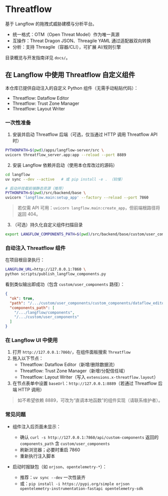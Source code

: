 # Threatflow

基于 Langflow 的拖拽式威胁建模与分析平台。

- 统一格式：OTM（Open Threat Model）作为唯一真源
- 互操作：Threat Dragon JSON、Threagile YAML 通过适配器双向转换
- 分析：支持 Threagile（容器/CLI），可扩展 AI/规则引擎

目录概览与开发指南详见 `docs/`。


## 在 Langflow 中使用 Threatflow 自定义组件

本仓库已提供自动注入的自定义 Python 组件（无需手动粘贴代码）：

- Threatflow: Dataflow Editor
- Threatflow: Trust Zone Manager
- Threatflow: Layout Writer

### 一次性准备

1) 安装并启动 Threatflow 后端（可选，仅当通过 HTTP 调用 Threatflow API 时）

```bash
PYTHONPATH=$(pwd)/apps/langflow-server/src \
uvicorn threatflow_server.app:app --reload --port 8889
```

2) 安装 Langflow 依赖并启动（使用本仓库改过的源码）

```bash
cd langflow
uv sync --dev --active   # 或 pip install -e . （较慢）

# 启动并挂载前端静态资源（推荐）
PYTHONPATH=$(pwd)/src/backend/base \
uvicorn 'langflow.main:setup_app' --factory --reload --port 7860
```

> 若仅需 API 可用：`uvicorn langflow.main:create_app`，但前端根路径将返回 404。

3) （可选）持久化自定义组件扫描目录

```bash
export LANGFLOW_COMPONENTS_PATH=$(pwd)/src/backend/base/custom/user_components
```

### 自动注入 Threatflow 组件

在项目根目录执行：

```bash
LANGFLOW_URL=http://127.0.0.1:7860 \
python scripts/publish_langflow_components.py
```

看到类似输出即成功（包含 `custom/user_components` 路径）：

```json
{
  "ok": true,
  "path": "/.../custom/user_components/custom_components/dataflow_editor_component.py",
  "components_path": [
    "/.../langflow/components",
    "/.../custom/user_components"
  ]
}
```

### 在 Langflow UI 中使用

1) 打开 `http://127.0.0.1:7860/`，在组件面板搜索 `Threatflow`
2) 拖入以下节点：
   - Threatflow: Dataflow Editor（新增/删除数据流）
   - Threatflow: Trust Zone Manager（新增/分配信任域）
   - Threatflow: Layout Writer（写入 `extensions.x-threatflow.layout`）
3) 在节点表单中设置 `baseUrl`：`http://127.0.0.1:8889`（若通过 Threatflow 后端 HTTP 调用）

> 如不希望依赖 8889，可改为“直调本地函数”的组件实现（请联系维护者）。

### 常见问题

- 组件注入后页面未显示：
  - 确认 `curl -s http://127.0.0.1:7860/api/custom-components` 返回的 `components_path` 含 `custom/user_components`
  - 刷新浏览器；必要时重启 7860
  - 重新执行注入脚本

- 启动时报缺包（如 `orjson`、`opentelemetry-*`）：
  - 推荐：`uv sync --dev` 一次性装齐
  - 或：`pip install -i https://pypi.org/simple orjson opentelemetry-instrumentation-fastapi opentelemetry-sdk`

